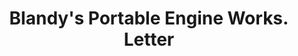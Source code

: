 ---
doi: 10.7916/D86411V8
date_other: '1860'
date_other_textual: 1860-1869
form: correspondence
genre:
- Letters (correspondence)
name:
- Blandy's Portable Engine Works
object_in_context_url: https://biggert.cul.columbia.edu/items/view/ave_biggert_01316
subject_hierarchical_geographic:
- Newark, Ohio, United States
subject_name:
- Blandy's Portable Engine Works
title: Blandy's Portable Engine Works. Letter
sort_title: Blandy's Portable Engine Works. Letter
call_number: ave_biggert_01316
coordinates:
- 40.06305555555555,-82.41666666666667
pid: ave_biggert_01316
identifiers: ave_biggert_01316
thumbnail: https://derivativo-1.library.columbia.edu/iiif/2/ldpd:343069/full/!256,256/0/native.jpg
permalink: "/items/ave_biggert_01316/"
layout: iiif-image-page
---